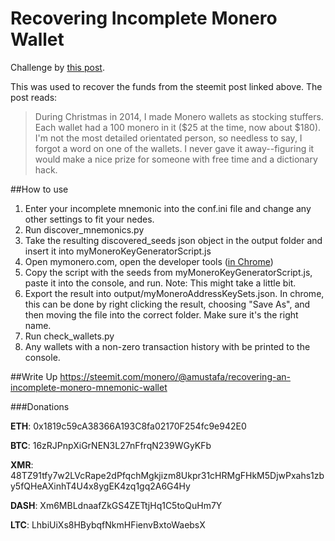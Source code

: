 # Recovering Incomplete Monero Wallet

Challenge by [this post](https://steemit.com/giveaway/@generalizethis/free-monero).

This was used to recover the funds from the steemit post linked above. The post reads: 

> During Christmas in 2014, I made Monero wallets as stocking stuffers. Each wallet had a 100 monero in it ($25 at the time, now about $180). I'm not the most detailed orientated person, so needless to say, I forgot a word on one of the wallets. I never gave it away--figuring it would make a nice prize for someone with free time and a dictionary hack.

##How to use
1. Enter your incomplete mnemonic into the conf.ini file and change any other settings to fit your nedes.
2. Run discover_mnemonics.py
3. Take the resulting discovered_seeds json object in the output folder and insert it into myMoneroKeyGeneratorScript.js
4. Open mymonero.com, open the developer tools ([in Chrome](https://developers.google.com/web/tools/chrome-devtools/?hl=en))
5. Copy the script with the seeds from myMoneroKeyGeneratorScript.js, paste it into the console, and run. Note: This might take a little bit.
6. Export the result into output/myMoneroAddressKeySets.json. In chrome, this can be done by right clicking the result, choosing "Save As", and then moving the file into the correct folder. Make sure it's the right name.
7. Run check_wallets.py
8. Any wallets with a non-zero transaction history with be printed to the console.

##Write Up
https://steemit.com/monero/@amustafa/recovering-an-incomplete-monero-mnemonic-wallet

###Donations

**ETH**: 0x1819c59cA38366A193C8fa02170F254fc9e942E0

**BTC**: 16zRJPnpXiGrNEN3L27nFfrqN239WGyKFb

**XMR**: 48TZ91tfy7w2LVcRape2dPfqchMgkjizm8Ukpr31cHRMgFHkM5DjwPxahs1zby5fQHeAXinhT4U4x8ygEK4zq1gq2A6G4Hy

**DASH**: Xm6MBLdnaafZkGS4ZETtjHq1C5toQuHm7Y

**LTC**: LhbiUiXs8HBybqfNkmHFienvBxtoWaebsX
